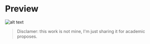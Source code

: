# Preview

![alt text](https://raw.githubusercontent.com/mrpatiwi/PUC-Latex-Template/master/preview.jpg "Preview")

> Disclamer: this work is not mine, I'm just sharing it for academic proposes.
